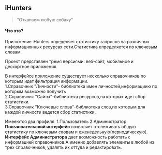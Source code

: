 <h2>iHunters</h2>
<blockquote>
"Откапаем любую собаку"
</blockquote>
<div>
<h4>Что это?</h4>
<p>Приложение iHunters определяет статистику запросов на различных информационных ресурсах сети.Статистика определяется по ключевым словам.<p>Проект представлен тремя версиями: веб-сайт, мобильное и дескортное приложения.</p>
</p>
</div>
<div>
<p>В интерфейсе приложение существует несколько справочников по которым идет фильтрация информации.<br>
1.Справочник "Личности"- библиотека имен личностей,информациию по которым возможно получить<br>
2.Справочник "Сайты"-библиотека ресурсов,на которых идет сбор статистики.<br>
3.Справочник "Ключевые слова"-библиотека слов,по которым для каждой личности ведется сбор статистики.
</p>
<p>Имееются два профиля: 1.Пользователь 2.Администратор.</br>
<b>Пользовательский интерфейс</b> позволяет отслеживать общую статистику по ключевым словам и  еженедельную(периодическую).</br>
<b>Интерфейс Администратора</b> дает возможность работать с информацией справочников.А именно добавлять элементы в любой из трех справочников, удалять их оттуда и редактировать. <br>
</div>

